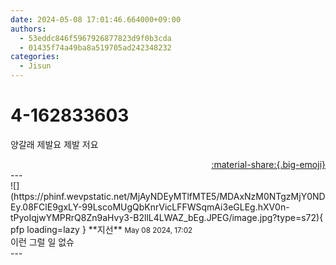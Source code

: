 ```yaml
---
date: 2024-05-08 17:01:46.664000+09:00
authors:
  - 53eddc846f5967926877823d9f0b3cda
  - 01435f74a49ba8a519705ad242348232
categories:
  - Jisun
---
```


# 4-162833603

<div class="post-container" markdown="1">
<div class="content-container md-sidebar__scrollwrap" markdown="1">

양갈래 제발요 제발 저요

</div>
</div>

<div style="text-align: right;" markdown="1">
<a href="https://weverse.io/fromis9/fanpost/4-162833603" style="text-align: right;">:material-share:{.big-emoji}</a>
</div>
---

<div class="comments-container md-sidebar__scrollwrap" markdown="1">
<div class="comment" markdown="1">
<div class='id-container' markdown="1">
![](https://phinf.wevpstatic.net/MjAyNDEyMTlfMTE5/MDAxNzM0NTgzMjY0NDEy.08FClE9gxLY-99LscoMUgQbKnrVicLFFWSqmAi3eGLEg.hXV0n-tPyoIqjwYMPRrQ8Zn9aHvy3-B2llL4LWAZ_bEg.JPEG/image.jpg?type=s72){ pfp loading=lazy }
**<span class="artist">지선</span>** <small>May 08 2024, 17:02</small><br>
</div>
<div class='comment-body' markdown="1">
이런 그럴 일 없슈
</div>
</div>
</div>
---
